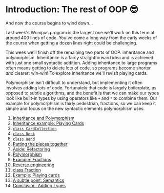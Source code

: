 # Introduction: The rest of OOP 😎

And now the course begins to wind down...

Last week's Wumpus program is the largest one we'll work on this term at around 400 lines of code. You've come a long way from the early weeks of the course when getting a dozen lines right could be challenging.

This week we'll finish off the remaining two parts of OOP: inheritance and polymorphism. Inheritance is a fairly straightforward idea and is achieved with just one small syntactic addition. Adding inheritance to large programs often means getting to delete lots of code, so programs become shorter _and_ clearer: win-win! To explore inheritance we'll revisit playing cards.

Polymorphism isn't difficult to understand, but implementing it often involves adding lots of code. Fortunately that code is largely boilerplate, as opposed to subtle algorithms, and the benefit is that we can make our types look like built-in types by using operators like `+` and `*` to combine them. Our example for polymorphism is fairly pedestrian, fractions, so we can keep it simple and focus on the new syntactic elements polymorphism uses.

1. [Inheritance and
    Polymorphism](01-inheritance-and-polymorphism.md)
1. [Inheritance example: Playing
    Cards](02-inheritance-example-playing-cards.md)
1. [`class CardCollection`](03-class-cardcollection.md)
1. [`class Deck`](04-class-deck.md)
1. [`class Hand`](05-class-hand.md)
1. [Putting the pieces
    together](06-putting-the-pieces-together.md)
1. [Aside:
    Refactoring](07-aside-refactoring.md)
1. [Polymorphism](08-polymorphism.md)
1. [Example:
    Fractions](09-example-fractions.md)
1. [Reverse
    engineering](10-reverse-engineering.md)
1. [class Fraction](11-class-fraction.md)
1. [Example: Playing
    cards](12-example-playing-cards.md)
1. [A subtle point:
    Semantics](13-a-subtle-point-semantics.md)
1. [Conclusion: Adding
    Types](14-conclusion-adding-types.md)
